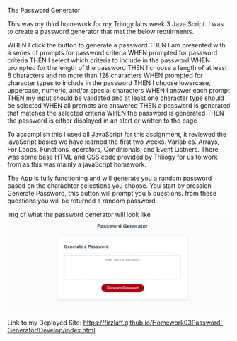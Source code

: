 The Password Generator 

This was my third homework for my Trilogy labs week 3 Java Script. I was to create a password generator that met the below requirments. 

WHEN I click the button to generate a password
THEN I am presented with a series of prompts for password criteria
WHEN prompted for password criteria
THEN I select which criteria to include in the password
WHEN prompted for the length of the password
THEN I choose a length of at least 8 characters and no more than 128 characters
WHEN prompted for character types to include in the password
THEN I choose lowercase, uppercase, numeric, and/or special characters
WHEN I answer each prompt
THEN my input should be validated and at least one character type should be selected
WHEN all prompts are answered
THEN a password is generated that matches the selected criteria
WHEN the password is generated
THEN the password is either displayed in an alert or written to the page

To accomplish this I used all JavaScript for this assignment, it reviewed the javaScript basics we have learned the first two weeks. Variables. Arrays, For Loops, Functions, operators, Conditionals, and Event Listners. There was some base HTML and CSS code provided by Triliogy for us to work from as this was mainly a javaScript homework. 

The App is fully functioning and will generate you a random password based on the charachter selections you choose. You start by pression Generate Password, this button will prompt you 5 questions. from these questions you will be returned a random password. 

Img of what the password generator will look like 
<img src ="Assets/Images/PasswordGenScreenshot.jpg" alt ="Pic of Password-Generator" />

Link to my Deployed Site: https://firzlaff.github.io/Homework03Password-Generator/Develop/index.html
